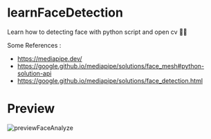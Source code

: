 # learnFaceDetection
Learn how to detecting face with python script and open cv 🙎‍♂️

Some References : 
- https://mediapipe.dev/
- https://google.github.io/mediapipe/solutions/face_mesh#python-solution-api
- https://google.github.io/mediapipe/solutions/face_detection.html

# Preview

![previewFaceAnalyze](https://user-images.githubusercontent.com/99522867/164946480-97b9c1f9-b602-412c-b60f-b83d427614b4.gif)
